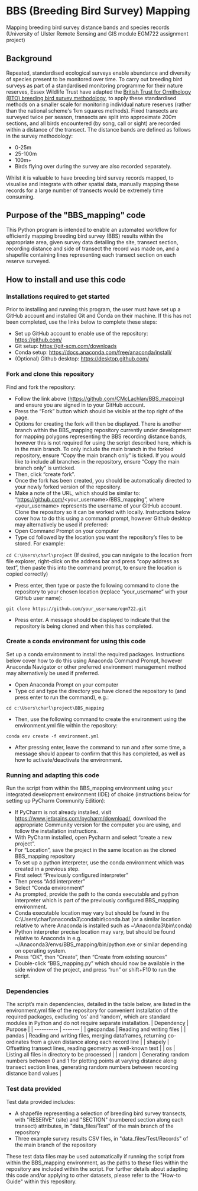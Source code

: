 # BBS (Breeding Bird Survey) Mapping
Mapping breeding bird survey distance bands and species records (University of Ulster Remote Sensing and GIS module EGM722 assignment project)

## Background
Repeated, standardised ecological surveys enable abundance and diversity of species present to be monitored over time. To carry out breeding bird surveys as part of a standardised monitoring programme for their nature reserves, Essex Wildlife Trust have adapted the [British Trust for Ornithology (BTO) breeding bird survey methodology](https://www.bto.org/our-science/projects/breeding-bird-survey/research-conservation/methodology-and-survey-design), to apply these standardised methods on a smaller scale for monitoring individual nature reserves (rather than the national scheme's 1km squares methods). Fixed transects are surveyed twice per season, transects are split into approximate 200m sections, and all birds encountered (by song, call or sight) are recorded within a distance of the transect. The distance bands are defined as follows in the survey methodology: 
- 0-25m
- 25-100m
- 100m+
- Birds flying over during the survey are also recorded separately. 

Whilst it is valuable to have breeding bird survey records mapped, to visualise and integrate with other spatial data, manually mapping these records for a large number of transects would be extremely time consuming. 

## Purpose of the "BBS_mapping" code
This Python program is intended to enable an automated workflow for efficiently mapping breeding bird survey (BBS) results within the appropriate area, given survey data detailing the site, transect section, recording distance and side of transect the record was made on, and a shapefile containing lines representing each transect section on each reserve surveyed. 

## How to install and use this code
### Installations required to get started
Prior to installing and running this program, the user must have set up a GitHub account and installed Git and Conda on their machine. If this has not been completed, use the links below to complete these steps:
-	Set up GitHub account to enable use of the repository: https://github.com/ 
-	Git setup: https://git-scm.com/downloads 
-	Conda setup: https://docs.anaconda.com/free/anaconda/install/ 
-	(Optional) Github desktop: https://desktop.github.com/

### Fork and clone this repository
Find and fork the repository: 
-	Follow the link above (https://github.com/CMcLachlan/BBS_mapping) and ensure you are signed in to your GitHub account.
-	Press the “Fork” button which should be visible at the top right of the page.
-	Options for creating the fork will then be displayed. There is another branch within the BBS_mapping repository currently under development for mapping polygons representing the BBS recording distance bands, however this is not required for using the script described here, which is in the main branch. To only include the main branch in the forked repository, ensure “Copy the main branch only” is ticked. If you would like to include all branches in the repository, ensure “Copy the main branch only” is unticked. 
-	Then, click “create fork”. 
-	Once the fork has been created, you should be automatically directed to your newly forked version of the repository. 
-	Make a note of the URL, which should be similar to: “https://github.com/<your_username>/BBS_mapping”, where <your_username> represents the username of your GitHub account. 
Clone the repository so it can be worked with locally. Instructions below cover how to do this using a command prompt, however Github desktop may alternatively be used if preferred: 
-	Open Command Prompt on your computer
-	Type cd followed by the location you want the repository’s files to be stored. 
For example: 

`cd C:\Users\charl\project`
(If desired, you can navigate to the location from file explorer, right-click on the address bar and press “copy address as text”, then paste this into the command prompt, to ensure the location is copied correctly)
-	Press enter, then type or paste the following command to clone the repository to your chosen location (replace “your_username” with your GitHub user name):

`git clone https://github.com/your_username/egm722.git`
- Press enter. A message should be displayed to indicate that the repository is being cloned and when this has completed. 

### Create a conda environment for using this code
Set up a conda environment to install the required packages. Instructions below cover how to do this using Anaconda Command Prompt, however Anaconda Navigator or other preferred environment management method may alternatively be used if preferred. 
-	Open Anaconda Prompt on your computer
-	Type cd and type the directory you have cloned the repository to (and press enter to run the command), e.g.: 

`cd c:\Users\charl\project\BBS_mapping`
-	Then, use the following command to create the environment using the environment.yml file within the repository: 

`conda env create -f environment.yml`
-	After pressing enter, leave the command to run and after some time, a message should appear to confirm that this has completed, as well as how to activate/deactivate the environment. 

### Running and adapting this code
Run the script from within the BBS_mapping environment using your integrated development environment (IDE) of choice (instructions below for setting up PyCharm Community Edition): 
-	If PyCharm is not already installed, visit https://www.jetbrains.com/pycharm/download/, download the appropriate Community version for the computer you are using, and follow the installation instructions. 
-	With PyCharm installed, open Pycharm and select “create a new project”. 
-	For “Location”, save the project in the same location as the cloned BBS_mapping repository 
-	To set up a python interpreter, use the conda environment which was created in a previous step. 
-	First select “Previously configured interpreter”
-	Then press “Add interpreter” 
-	Select “Conda environment” 
-	As prompted, provide the path to the conda executable and python interpreter which is part of the previously configured BBS_mapping environment. 
-	Conda executable location may vary but should be found in the C:\Users\charl\anaconda3\condabin\conda.bat (or a similar location relative to where Anaconda is installed such as ~\Anaconda3\bin\conda)
-	Python interpreter precise location may vary, but should be found relative to Anaconda in e.g. ~/Anaconda3/envs/BBS_mapping/bin/python.exe or similar depending on operating system. 
-	Press “OK”, then “Create”, then “Create from existing sources” 
-	Double-click “BBS_mapping.py” which should now be available in the side window of the project, and press “run” or shift+F10 to run the script.  

### Dependencies
The script’s main dependencies, detailed in the table below, are listed in the environment.yml file of the repository for convenient installation of the required packages, excluding ‘os’ and ‘random’, which are standard modules in Python and do not require separate installation. 
| Dependency | Purpose |
| ---------- | ------- |
| geopandas | Reading and writing files | 
| pandas | Reading and writing files, merging dataframes, returning co-ordinates from a given distance along each record line |
| shapely | Offsetting transect lines, reading geometry as well-known text | 
| os | Listing all files in directory to be processed | 
| random | Generating random numbers between 0 and 1 for plotting points at varying distance along transect section lines, generating random numbers between recording distance band values |

### Test data provided
Test data provided includes: 
- A shapefile representing a selection of breeding bird survey transects, with "RESERVE" (site) and "SECTION" (numbered section along each transect) attributes, in "data_files/Test" of the main branch of the repository
- Three example survey results CSV files, in "data_files/Test/Records" of the main branch of the repository

These test data files may be used automatically if running the script from within the BBS_mapping environment, as the paths to these files within the repository are included within the script. 
For further details about adapting this code and/or applying to other datasets, please refer to the "How-to Guide" within this repository. 
